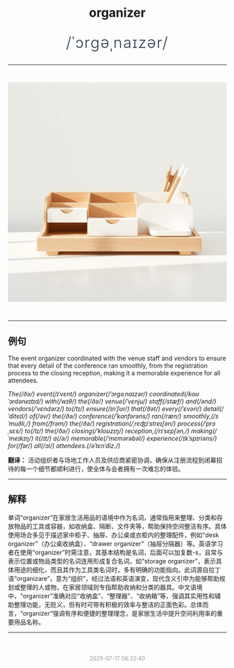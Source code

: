 <div align="center">

# organizer

<div style="margin: 30px 0;">
<h1 style="font-size: 2.5em; font-weight: 300; letter-spacing: 2px; margin: 0; color: #2c3e50;">
/ˈɔrgəˌnaɪzər/
</h1>
</div>

</div>

---

<div align="center" style="margin: 40px 0;">

![organizer](images/organizer.png)

</div>

---

## 例句

The event organizer coordinated with the venue staff and vendors to ensure that every detail of the conference ran smoothly, from the registration process to the closing reception, making it a memorable experience for all attendees.

*The(/ðə/) event(/ɪˈvɛnt/) organizer(/ˈɔrgəˌnaɪzər/) coordinated(/koʊˈɔrdəneɪtɪd/) with(/wɪθ/) the(/ðə/) venue(/ˈvɛnju/) staff(/stæf/) and(/ənd/) vendors(/ˈvɛndərz/) to(/tɪ/) ensure(/ɪnˈʃʊr/) that(/ðət/) every(/ˈɛvəri/) detail(/ˈditeɪl/) of(/əv/) the(/ðə/) conference(/ˈkɑnfərəns/) ran(/ræn/) smoothly,(/sˈmuðli,/) from(/frəm/) the(/ðə/) registration(/ˌrɛʤɪˈstreɪʃən/) process(/ˈprɔˌsɛs/) to(/tɪ/) the(/ðə/) closing(/ˈkloʊzɪŋ/) reception,(/rɪˈsɛpʃən,/) making(/ˈmeɪkɪŋ/) it(/ɪt/) a(/ə/) memorable(/ˈmɛmərəbəl/) experience(/ɪkˈspɪriəns/) for(/fər/) all(/ɔl/) attendees.(/əˈtɛnˈdiz./)*

**翻译：** 活动组织者与场地工作人员及供应商紧密协调，确保从注册流程到闭幕招待的每一个细节都顺利进行，使全体与会者拥有一次难忘的体验。

---

## 解释

单词“organizer”在家居生活用品的语境中作为名词，通常指用来整理、分类和存放物品的工具或容器，如收纳盒、隔断、文件夹等，帮助保持空间整洁有序。具体使用场合多见于描述家中柜子、抽屉、办公桌或衣柜内的整理配件，例如“desk organizer”（办公桌收纳盒）、“drawer organizer”（抽屉分隔器）等。英语学习者在使用“organizer”时需注意，其基本结构是名词，后面可以加复数-s，且常与表示位置或物品类型的名词连用形成复合名词，如“storage organizer”，表示具体用途的细化，而且其作为工具类名词时，多有明确的功能指向。此词源自拉丁语“organizare”，意为“组织”，经过法语和英语演变，现代含义引申为能够帮助规划或整理的人或物，在家居领域则专指帮助收纳和分类的器具。中文语境中，“organizer”准确对应“收纳盒”、“整理器”、“收纳箱”等，强调其实用性和辅助整理功能，无贬义，但有时可带有积极的效率与整洁的正面色彩。总体而言，“organizer”强调有序和便捷的整理理念，是家居生活中提升空间利用率的重要用品名称。


---

<div align="center" style="margin-top: 50px;">
<small style="color: #999; font-size: 0.9em;">2025-07-17 06:22:40</small>
</div>
